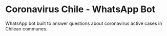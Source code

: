 # Coronavirus Chile - WhatsApp Bot

WhatsApp bot built to answer questions about coronavirus active cases in Chilean communes.
